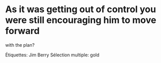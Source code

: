# As it was getting out of control you were still encouraging him to move forward
with the plan?

Étiquettes: Jim Berry
Sélection multiple: gold